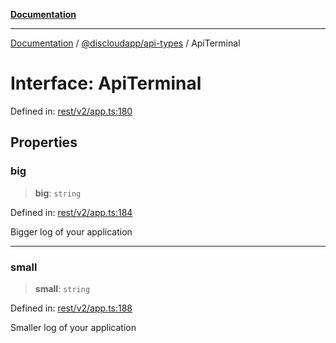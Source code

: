 [**Documentation**](../../../README.md)

***

[Documentation](../../../packages.md) / [@discloudapp/api-types](../README.md) / ApiTerminal

# Interface: ApiTerminal

Defined in: [rest/v2/app.ts:180](https://github.com/discloud/discloud.app/blob/ff86a7704bdfa4b9011141068419f0a48ab50b8b/packages/api-types/rest/v2/app.ts#L180)

## Properties

### big

> **big**: `string`

Defined in: [rest/v2/app.ts:184](https://github.com/discloud/discloud.app/blob/ff86a7704bdfa4b9011141068419f0a48ab50b8b/packages/api-types/rest/v2/app.ts#L184)

Bigger log of your application

***

### small

> **small**: `string`

Defined in: [rest/v2/app.ts:188](https://github.com/discloud/discloud.app/blob/ff86a7704bdfa4b9011141068419f0a48ab50b8b/packages/api-types/rest/v2/app.ts#L188)

Smaller log of your application
